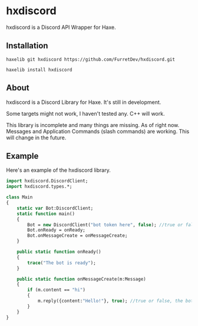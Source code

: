 # hxdiscord

hxdiscord is a Discord API Wrapper for Haxe.
## Installation

`haxelib git hxdiscord https://github.com/FurretDev/hxdiscord.git`

`haxelib install hxdiscord`

## About

hxdiscord is a Discord Library for Haxe. It's still in development.


Some targets might not work, I haven't tested any. C++ will work.


This library is incomplete and many things are missing. As of right now. Messages and Application Commands (slash commands) are working. This will change in the future.


## Example

Here's an example of the hxdiscord library.

```haxe
import hxdiscord.DiscordClient;
import hxdiscord.types.*;

class Main
{
    static var Bot:DiscordClient;
    static function main()
    {
        Bot = new DiscordClient("bot token here", false); //true or false, enables or disables debug mode.
        Bot.onReady = onReady;
        Bot.onMessageCreate = onMessageCreate;
    }

    public static function onReady()
    {
        trace("The bot is ready");
    }

    public static function onMessageCreate(m:Message)
    {
        if (m.content == "hi")
        {
            m.reply({content:"Hello!"}, true); //true or false, the bot will mention the user
        }
    }
}
